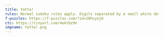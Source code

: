 ```yaml
---
title: Yatta!
rules: Normal sudoku rules apply. Digits separated by a small white dot are consecutive, those separated by a small black dot are in a 1:2 ratio. Digits separated by an X sum to 10, and those separated by a V sum to 5. Not all possible dots, Xs, and Vs are necessarily given.
f-puzzles: https://f-puzzles.com/?id=28hvyoj6
ctc: https://tinyurl.com/4ektbz9n
imgname: Yatta!.png
---
```

